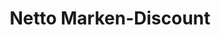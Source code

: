 ---
title: "Netto Marken-Discount"
url: /traunstein/netto-marken-discount-eugen-rosner-strasse/
shop: Supermarkt
---